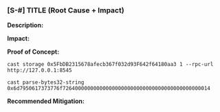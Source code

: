 ### [S-#] TITLE (Root Cause + Impact)

**Description:** 

**Impact:** 

**Proof of Concept:**

```
cast storage 0x5FbDB2315678afecb367f032d93F642f64180aa3 1 --rpc-url http://127.0.0.1:8545
```

```
cast parse-bytes32-string 0x6d7950617373776f726400000000000000000000000000000000000000000014
```

**Recommended Mitigation:** 